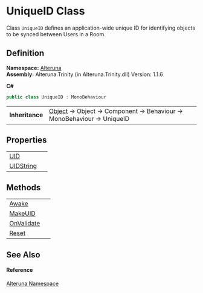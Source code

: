 # UniqueID Class


Class `UniqueID` defines an application-wide unique ID for identifying objects to be synced between Users in a Room.



## Definition
**Namespace:** <a href="N_Alteruna">Alteruna</a>  
**Assembly:** Alteruna.Trinity (in Alteruna.Trinity.dll) Version: 1.1.6

**C#**
``` C#
public class UniqueID : MonoBehaviour
```

<table><tr><td><strong>Inheritance</strong></td><td><a href="https://learn.microsoft.com/dotnet/api/system.object" target="_blank" rel="noopener noreferrer">Object</a>  →  Object  →  Component  →  Behaviour  →  MonoBehaviour  →  UniqueID</td></tr>
</table>



## Properties
<table>
<tr>
<td><a href="P_Alteruna_UniqueID_UID">UID</a></td>
<td> </td></tr>
<tr>
<td><a href="P_Alteruna_UniqueID_UIDString">UIDString</a></td>
<td> </td></tr>
</table>

## Methods
<table>
<tr>
<td><a href="M_Alteruna_UniqueID_Awake">Awake</a></td>
<td> </td></tr>
<tr>
<td><a href="M_Alteruna_UniqueID_MakeUID">MakeUID</a></td>
<td> </td></tr>
<tr>
<td><a href="M_Alteruna_UniqueID_OnValidate">OnValidate</a></td>
<td> </td></tr>
<tr>
<td><a href="M_Alteruna_UniqueID_Reset">Reset</a></td>
<td> </td></tr>
</table>

## See Also


#### Reference
<a href="N_Alteruna">Alteruna Namespace</a>  
